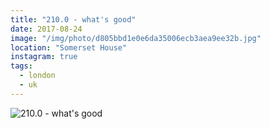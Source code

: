 ```yaml
---
title: "210.0 - what's good"
date: 2017-08-24
image: "/img/photo/d805bbd1e0e6da35006ecb3aea9ee32b.jpg"
location: "Somerset House"
instagram: true
tags:
  - london
  - uk
---
```


![210.0 - what's good](/img/photo/d805bbd1e0e6da35006ecb3aea9ee32b.jpg)
